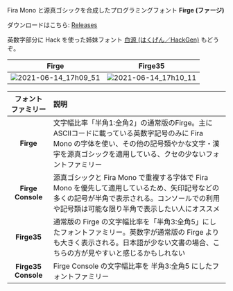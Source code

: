 Fira Mono と源真ゴシックを合成したプログラミングフォント **Firge (ファージ)**

ダウンロードはこちら: [Releases](https://github.com/yuru7/Firge/releases)

英数字部分に Hack を使った姉妹フォント [白源 \(はくげん／HackGen\)](https://github.com/yuru7/HackGen) もどうぞ。

|Firge|Firge35|
|:---:|:---:|
|![2021-06-14_17h09_51](https://user-images.githubusercontent.com/13458509/121860146-87c82880-cd33-11eb-8c8a-3838ec926d69.png)|![2021-06-14_17h10_11](https://user-images.githubusercontent.com/13458509/121860153-8991ec00-cd33-11eb-90be-3fd23b407d0c.png)|

|**フォント ファミリー**|**説明**|
|:------------:|:---|
|**Firge**|文字幅比率「半角1:全角2」の通常版のFirge。主にASCIIコードに載っている英数字記号のみに Fira Mono の字体を使い、その他の記号類やかな文字・漢字を源真ゴシックを適用している、クセの少ないフォントファミリー|
|**Firge Console**|源真ゴシックと Fira Mono で重複する字体で Fira Mono を優先して適用しているため、矢印記号などの多くの記号が半角で表示される。コンソールでの利用や記号類は可能な限り半角で表示したい人にオススメ|
|**Firge35**|通常版の Firge の文字幅比率を「半角3:全角5」にしたフォントファミリー。英数字が通常版の Firge よりも大きく表示される。日本語が少ない文書の場合、こちらの方が見やすいと感じるかもしれない|
|**Firge35 Console**|Firge Console  の文字幅比率を 半角3:全角5 にしたフォントファミリー|
